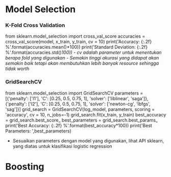 # Model Selection
### K-Fold Cross Validation
from sklearn.model_selection import cross_val_score
accuracies = cross_val_score(model, x_train, y_train, cv = 10)
print('Accuracy: {:.2f} %'.format(accuracies.mean()*100))
print('Standard Deviation: {:.2f} %'.format(accuracies.std()*100))
	- cv adalah parameter untuk menentukan berapa fold yang digunakan
		- Semakin tinggi akurasi yang didapat akan semakin baik tetapi akan membutuhkan lebih banyak resource sehingga tidak worth*
### GridSearchCV

from sklearn.model_selection import GridSearchCV
parameters = [{'penalty': ['l1'], 
               'C': [0.25, 0.5, 0.75, 1], 
               'solver': ['liblinear', 'saga']},
              {'penalty': ['l2'], 
               'C': [0.25, 0.5, 0.75, 1], 
               'solver': ['newton-cg', 'lbfgs', 'sag']}]
grid_search = GridSearchCV(log_model, 
                           parameters, 
                           scoring = 'accuracy', 
                           cv = 10, 
                           n_jobs=-1)
grid_search.fit(x_train, y_train)
best_accuracy = grid_search.best_score_
best_parameters = grid_search.best_params_
print('Best Accuracy: {:.2f} %'.format(best_accuracy*100))
print('Best Parameters: ',best_parameters)
-  Sesuaikan parameters dengan model yang digunakan, lihat API sklearn, yang diatas untuk klasifikasi logistic regression
# Boosting
